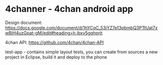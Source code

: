 4channer - 4chan android app
========

Design document:
https://docs.google.com/document/d/1hYCqC_53iYZ7e13pbmbQ3PTtUat7xwBiH4uzGpat-gM/edit#heading=h.jbxv5gqhprjt

4chan API:
https://github.com/4chan/4chan-API


test-app - contains simple layout tests, you can create from sources a new project in Eclipse, build it and deploy to the phone


